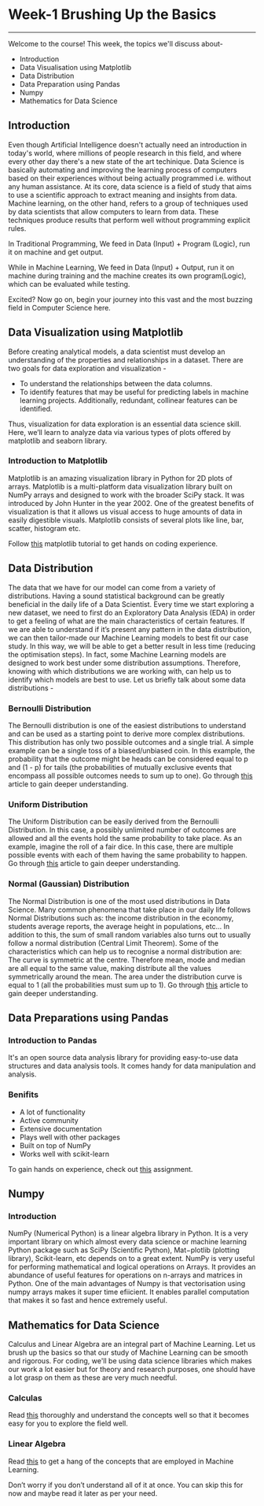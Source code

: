 # Week-1 Brushing Up the Basics
***
Welcome to the course! This week, the topics we'll discuss about-

- Introduction
- Data Visualisation using Matplotlib
- Data Distribution
- Data Preparation using Pandas
- Numpy
- Mathematics for Data Science

## Introduction

Even though Artificial Intelligence doesn't actually need an introduction in today's world, where millions of people research in this field, and where every other day there's a new state of the art techinique. Data Science is basically automating and improving the learning process of computers based on their experiences without being actually programmed i.e. without any human assistance. At its core, data science is a field of study that aims to use a scientific approach to extract meaning and insights from data. Machine learning, on the other hand, refers to a group of techniques used by data scientists that allow computers to learn from data. These techniques produce results that perform well without programming explicit rules.

In Traditional Programming, We feed in Data (Input) + Program (Logic), run it on machine and get output.

While in Machine Learning, We feed in Data (Input) + Output, run it on machine during training and the machine creates its own program(Logic), which can be evaluated while testing.

Excited? Now go on, begin your journey into this vast and the most buzzing field in Computer Science here.

## Data Visualization using Matplotlib

Before creating analytical models, a data scientist must develop an understanding of the properties and relationships in a dataset. There are two goals for data exploration and visualization -
- To understand the relationships between the data columns.
- To identify features that may be useful for predicting labels in machine learning projects. Additionally, redundant, collinear features can be identified.

Thus, visualization for data exploration is an essential data science skill. Here, we’ll learn to analyze data via various types of plots offered by matplotlib and seaborn library.

### Introduction to Matplotlib
Matplotlib is an amazing visualization library in Python for 2D plots of arrays. Matplotlib is a multi-platform data visualization library built on NumPy arrays and designed to work with the broader SciPy stack. It was introduced by John Hunter in the year 2002.
One of the greatest benefits of visualization is that it allows us visual access to huge amounts of data in easily digestible visuals. Matplotlib consists of several plots like line, bar, scatter, histogram etc.

Follow [this](https://colab.research.google.com/drive/1G-mdTi7C21lpisiUoSS-jq6_5jRHLpd3?usp=sharing) matplotlib tutorial to get hands on coding experience.

## Data Distribution

The data that we have for our model can come from a variety of distributions. Having a sound statistical background can be greatly beneficial in the daily life of a Data Scientist. Every time we start exploring a new dataset, we need to first do an Exploratory Data Analysis (EDA) in order to get a feeling of what are the main characteristics of certain features. If we are able to understand if it’s present any pattern in the data distribution, we can then tailor-made our Machine Learning models to best fit our case study. In this way, we will be able to get a better result in less time (reducing the optimisation steps). In fact, some Machine Learning models are designed to work best under some distribution assumptions. Therefore, knowing with which distributions we are working with, can help us to identify which models are best to use. Let us briefly talk about some data distributions -

### Bernoulli Distribution
The Bernoulli distribution is one of the easiest distributions to understand and can be used as a starting point to derive more complex distributions.
This distribution has only two possible outcomes and a single trial.
A simple example can be a single toss of a biased/unbiased coin. In this example, the probability that the outcome might be heads can be considered equal to p and (1 - p) for tails (the probabilities of mutually exclusive events that encompass all possible outcomes needs to sum up to one). Go through [this](https://towardsdatascience.com/understanding-bernoulli-and-binomial-distributions-a1eef4e0da8f) article to gain deeper understanding.

### Uniform Distribution
The Uniform Distribution can be easily derived from the Bernoulli Distribution. In this case, a possibly unlimited number of outcomes are allowed and all the events hold the same probability to take place.
As an example, imagine the roll of a fair dice. In this case, there are multiple possible events with each of them having the same probability to happen. Go through [this](https://www.probabilitycourse.com/chapter4/4_2_1_uniform.php) article to gain deeper understanding.

### Normal (Gaussian) Distribution
The Normal Distribution is one of the most used distributions in Data Science. Many common phenomena that take place in our daily life follows Normal Distributions such as: the income distribution in the economy, students average reports, the average height in populations, etc… In addition to this, the sum of small random variables also turns out to usually follow a normal distribution (Central Limit Theorem).
Some of the characteristics which can help us to recognise a normal distribution are:
The curve is symmetric at the centre. Therefore mean, mode and median are all equal to the same value, making distribute all the values symmetrically around the mean.
The area under the distribution curve is equal to 1 (all the probabilities must sum up to 1). Go through [this](https://www.mathsisfun.com/data/standard-normal-distribution.html) article to gain deeper understanding.

## Data Preparations using Pandas

### Introduction to Pandas
It's an open source data analysis library for providing easy-to-use data structures and data analysis tools. It comes handy for data manipulation and analysis.

### Benifits
- A lot of functionality
- Active community
- Extensive documentation
- Plays well with other packages
- Built on top of NumPy
- Works well with scikit-learn

To gain hands on experience, check out [this](https://github.com/MicrosoftLearning/Principles-of-Machine-Learning-Python/blob/master/Module3/DataPreparation.ipynb) assignment.

## Numpy 
### Introduction
NumPy (Numerical Python) is a linear algebra library in Python. It is a very important library on which almost every data science or machine learning Python package such as SciPy (Scientific Python), Mat−plotlib (plotting library), Scikit-learn, etc depends on to a great extent. 
NumPy is very useful for performing mathematical and logical operations on Arrays. It provides an abundance of useful features for operations on n-arrays and matrices in Python. 
One of the main advantages of Numpy is that vectorisation using numpy arrays makes it super time efiicient. It enables parallel computation that makes it so fast and hence extremely useful.

## Mathematics for Data Science

Calculus and Linear Algebra are an integral part of Machine Learning. Let us brush up the basics so that our study of Machine Learning can be smooth and rigorous. For coding, we'll be using data science libraries which makes our work a lot easier but for theory and research purposes, one should have a lot grasp on them as these are very much needful.   

### Calculas
Read [this](https://towardsdatascience.com/calculus-in-data-science-and-its-uses-3f3e1b5e5b35) thoroughly and understand the concepts well so that it becomes easy for you to explore the field well.
### Linear Algebra
Read [this](https://towardsdatascience.com/boost-your-data-sciences-skills-learn-linear-algebra-2c30fdd008cf) to get a hang of the concepts that are employed in Machine Learning.

Don’t worry if you don’t understand all of it at once. You can skip this for now and maybe read it later as per your need.
